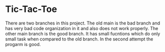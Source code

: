 # Tic-Tac-Toe

There are two branches in this project. The old main is the bad branch and has very bad code organization in it and also does not work properly.
The other main branch is the good branch. It has small fucntions which do only small task when compared to the old branch.
In the second attempt the progarm is good.
